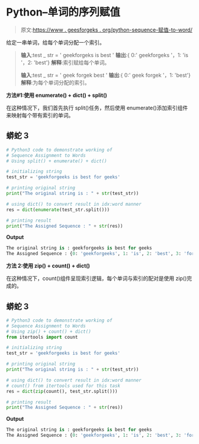 # Python–单词的序列赋值

> 原文:[https://www . geesforgeks . org/python-sequence-赋值-to-word/](https://www.geeksforgeeks.org/python-sequence-assignment-to-words/)

给定一串单词，给每个单词分配一个索引。

> **输入**:test _ str = ' geekforgeks is best '
> **输出**:{ 0:' geekforgeks '，1: 'is '，2: 'best'}
> **解释**:索引赋给每个单词。
> 
> **输入**:test _ str = ' geek forgek best '
> **输出**:{ 0:' geek forgek '，1: 'best'}
> **解释**:为每个单词分配的索引。

**方法#1:使用 enumerate() + dict() + split()**

在这种情况下，我们首先执行 split()任务，然后使用 enumerate()添加索引组件来映射每个带有索引的单词。

## 蟒蛇 3

```py
# Python3 code to demonstrate working of 
# Sequence Assignment to Words
# Using split() + enumerate() + dict()

# initializing string
test_str = 'geekforgeeks is best for geeks'

# printing original string
print("The original string is : " + str(test_str))

# using dict() to convert result in idx:word manner 
res = dict(enumerate(test_str.split()))

# printing result 
print("The Assigned Sequence : " + str(res)) 
```

**Output**

```py
The original string is : geekforgeeks is best for geeks
The Assigned Sequence : {0: 'geekforgeeks', 1: 'is', 2: 'best', 3: 'for', 4: 'geeks'}

```

**方法 2:使用 zip() + count() + dict()**

在这种情况下，count()组件呈现索引逻辑，每个单词与索引的配对是使用 zip()完成的。

## 蟒蛇 3

```py
# Python3 code to demonstrate working of 
# Sequence Assignment to Words
# Using zip() + count() + dict()
from itertools import count

# initializing string
test_str = 'geekforgeeks is best for geeks'

# printing original string
print("The original string is : " + str(test_str))

# using dict() to convert result in idx:word manner 
# count() from itertools used for this task
res = dict(zip(count(), test_str.split()))

# printing result 
print("The Assigned Sequence : " + str(res)) 
```

**Output**

```py
The original string is : geekforgeeks is best for geeks
The Assigned Sequence : {0: 'geekforgeeks', 1: 'is', 2: 'best', 3: 'for', 4: 'geeks'}

```